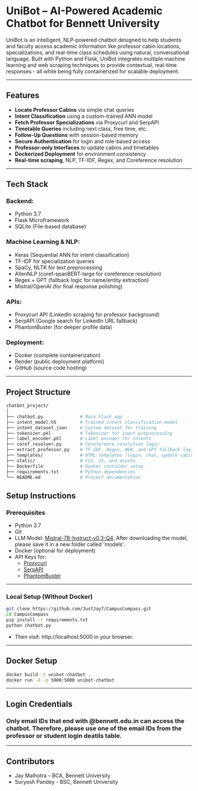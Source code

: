 # UniBot – AI-Powered Academic Chatbot for Bennett University

UniBot is an intelligent, NLP-powered chatbot designed to help students and faculty access academic information like professor cabin locations, specializations, and real-time class schedules using natural, conversational language. Built with Python and Flask, UniBot integrates multiple machine learning and web scraping techniques to provide contextual, real-time responses - all while being fully containerized for scalable deployment.

---

## Features

- **Locate Professor Cabins** via simple chat queries  
- **Intent Classification** using a custom-trained ANN model  
- **Fetch Professor Specializations** via Proxycurl and SerpAPI  
- **Timetable Queries** including next class, free time, etc.  
- **Follow-Up Questions** with session-based memory  
- **Secure Authentication** for login and role-based access  
- **Professor-only Interfaces** to update cabins and timetables  
- **Dockerized Deployment** for environment consistency  
- **Real-time scraping**, NLP, TF-IDF, Regex, and Coreference resolution

---

## Tech Stack

### Backend:
- Python 3.7
- Flask Microframework
- SQLite (File-based database)

### Machine Learning & NLP:
- Keras (Sequential ANN for intent classification)
- TF-IDF for specialization queries
- SpaCy, NLTK for text preprocessing
- AllenNLP (coref-spanBERT-large for coreference resolution)
- Regex + GPT (fallback logic for name/entity extraction)
- Mistral/OpenAI (for final response polishing)

### APIs:
- Proxycurl API (LinkedIn scraping for professor background)
- SerpAPI (Google search for LinkedIn URL fallback)
- PhantomBuster (for deeper profile data)

### Deployment:
- Docker (complete containerization)
- Render (public deployment platform)
- GitHub (source code hosting)

---

## Project Structure

```bash
chatbot_project/
│
├── chatbot.py              # Main Flask app
├── intent_model.h5         # Trained intent classification model
├── intent_dataset.json     # Custom dataset for training
├── tokenizer.pkl           # Tokenizer for input preprocessing
├── label_encoder.pkl       # Label encoder for intents
├── coref_resolver.py       # Coreference resolution logic
├── extract_professor.py    # TF-IDF, Regex, NER, and GPT fallback logic
├── templates/              # HTML templates (login, chat, update cabin/timetable)
├── static/                 # CSS, JS, and assets
├── Dockerfile              # Docker container setup
├── requirements.txt        # Python dependencies
└── README.md               # Project documentation

```

## Setup Instructions

### Prerequisites

- Python 3.7  
- Git  
- LLM Model: [Mistral-7B-Instruct-v0.3-Q4](https://huggingface.co/jfer1015/Mistral-7B-Instruct-v0.3-Q4_K_M-GGUF). After downloading the model, please save it in a new folder called 'models'.
- Docker (optional for deployment)  
- API Keys for:
  - [Proxycurl](https://proxycurl.com)
  - [SerpAPI](https://serpapi.com)
  - [PhantomBuster](https://phantombuster.com)

---

### Local Setup (Without Docker)

```bash
git clone https://github.com/JustJay7/CampusCompass.git
cd CampusCompass
pip install -r requirements.txt
python chatbot.py
```
- Then visit: http://localhost:5000 in your browser.

---

## Docker Setup
```bash
docker build -t unibot-chatbot .
docker run -d -p 5000:5000 unibot-chatbot
```

---

## Login Credentials
### Only email IDs that end with @bennett.edu.in can access the chatbot. Therefore, please use one of the email IDs from the professor or student login deatils table. 

---

## Contributors

- Jay Malhotra – BCA, Bennett University
- Suryesh Pandey - BSC, Bennett University
